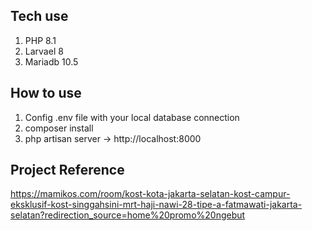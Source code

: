 

## Tech use

1. PHP 8.1 
2. Larvael 8
3. Mariadb 10.5

## How to use

1. Config .env file with your local database connection 
2. composer install 
3. php artisan server -> http://localhost:8000

## Project Reference

https://mamikos.com/room/kost-kota-jakarta-selatan-kost-campur-eksklusif-kost-singgahsini-mrt-haji-nawi-28-tipe-a-fatmawati-jakarta-selatan?redirection_source=home%20promo%20ngebut
